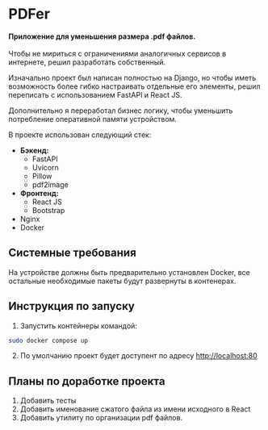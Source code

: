 # PDFer

<b>Приложение для уменьшения размера .pdf файлов.</b> <br><br>
Чтобы не мириться с ограничениями аналогичных сервисов в интернете, решил разработать собственный.

Изначально проект был написан полностью на Django, но чтобы иметь возможность более гибко настраивать отдельные его элементы, решил переписать с использованием FastAPI и React JS.

Дополнительно я переработал бизнес логику, чтобы уменьшить потребление оперативной памяти устройством.

В проекте использован следующий стек:

- <b>Бэкенд:</b>
  - FastAPI
  - Uvicorn
  - Pillow
  - pdf2image
- <b>Фронтенд:</b>
  - React JS
  - Bootstrap
- Nginx
- Docker

## Системные требования

На устройстве должны быть предварительно установлен Docker, все остальные необходимые пакеты будут развернуты в контенерах.

## Инструкция по запуску

1. Запустить контейнеры командой:

```bash
sudo docker compose up
```

2. По умолчанию проект будет доступент по адресу <a href="http://localhost:80">http://localhost:80</a>

## Планы по доработке проекта

1. Добавить тесты
2. Добавить именование сжатого файла из имени исходного в React
3. Добавить утилиту по организации pdf файлов.
